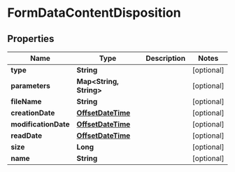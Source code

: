 # FormDataContentDisposition

## Properties
Name | Type | Description | Notes
------------ | ------------- | ------------- | -------------
**type** | **String** |  |  [optional]
**parameters** | **Map&lt;String, String&gt;** |  |  [optional]
**fileName** | **String** |  |  [optional]
**creationDate** | [**OffsetDateTime**](OffsetDateTime.md) |  |  [optional]
**modificationDate** | [**OffsetDateTime**](OffsetDateTime.md) |  |  [optional]
**readDate** | [**OffsetDateTime**](OffsetDateTime.md) |  |  [optional]
**size** | **Long** |  |  [optional]
**name** | **String** |  |  [optional]
